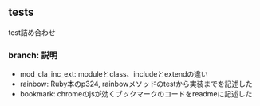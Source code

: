 ## tests
test詰め合わせ

### branch: 説明
* mod_cla_inc_ext: moduleとclass、includeとextendの違い
* rainbow: Ruby本のp324, rainbowメソッドのtestから実装までを記述した
* bookmark: chromeのjsが効くブックマークのコードをreadmeに記述した